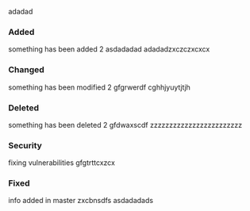 adadad

### Added
something has been added 2
asdadadad
adadadzxczczxcxcx

### Changed
something has been modified 2
gfgrwerdf
cghhjyuytjtjh

### Deleted
something has been deleted 2
gfdwaxscdf
zzzzzzzzzzzzzzzzzzzzzzzz

### Security
fixing vulnerabilities
gfgtrttcxzcx

### Fixed
info added in master
zxcbnsdfs
asdadadads

